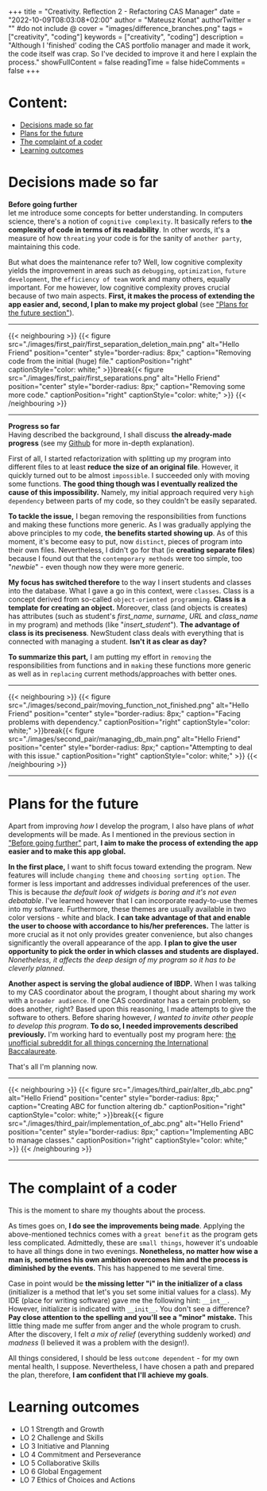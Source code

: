 +++
title = "Creativity. Reflection 2 -  Refactoring CAS Manager"
date = "2022-10-09T08:03:08+02:00"
author = "Mateusz Konat"
authorTwitter = "" #do not include @
cover = "images/difference_branches.png"
tags = ["creativity", "coding"]
keywords = ["creativity", "coding"]
description = "Although I 'finished' coding the CAS portfolio manager and made it work, the code itself was crap. So I've decided to improve it and here I explain the process."
showFullContent = false
readingTime = false
hideComments = false
+++

# Content:
- [Decisions made so far](#decisions-made-so-far)
- [Plans for the future](#plans-for-the-future)
- [The complaint of a coder](#the-complaint-of-a-coder)
- [Learning outcomes](#learning-outcomes)

# Decisions made so far
**Before going further**<br>
let me introduce some concepts for better understanding. In computers science, there's a notion of `cognitive complexity`. It basically refers to **the complexity of code in terms of its readability**. In other words, it's a measure of how `threating` your code is for the sanity of `another party`, maintaining this code. 

But what does the maintenance refer to? Well, low cognitive complexity yields the improvement in areas such as `debugging`, `optimization`, `future development`, the `efficiency of team` work and many others, equally important. For me however, low cognitive complexity proves crucial because of two main aspects. **First, it makes the process of extending the app easier and, second, I plan to make my project global** (see ["Plans for the future section"](#plans-for-the-future)).

***
{{< neighbouring >}}
{{< figure src="./images/first_pair/first_separation_deletion_main.png" alt="Hello Friend" position="center" style="border-radius: 8px;" caption="Removing code from the initial (huge) file." captionPosition="right" captionStyle="color: white;" >}}break{{< figure src="./images/first_pair/first_separations.png" alt="Hello Friend" position="center" style="border-radius: 8px;" caption="Removing some more code." captionPosition="right" captionStyle="color: white;" >}}
{{< /neighbouring >}}
***

**Progress so far**<br>
Having described the background, I shall discuss **the already-made progress** (see my [Github](https://github.com/undeMalum/CAS-manager) for more in-depth explanation). 

First of all, I started refactorization with splitting up my program into different files to at least **reduce the size of an original file**. However, it quickly turned out to be almost `impossible`. I succeeded only with moving some functions. **The good thing though was I eventually realized the cause of this impossibility.** Namely, my initial approach required very `high dependency` between parts of my code, so they couldn't be easily separated.

**To tackle the issue,** I began removing the responsibilities from functions and making these functions more generic. As I was gradually applying the above principles to my code, **the benefits started showing up**. As of this moment, it's become easy to put, now `distinct`, pieces of program into their own files. Nevertheless, I didn't go for that (ie **creating separate files**) because I found out that the `contemporary methods` were too simple, too "_newbie_" - even though now they were more generic.

**My focus has switched therefore** to the way I insert students and classes into the database. What I gave a go in this context, were `classes`. Class is a concept derived from so-called `object-oriented programming`. **Class is a template for creating an object.** Moreover, class (and objects is creates) has attributes (such as student's *first_name*, *surname*, *URL* and *class_name* in my program) and methods (like "*insert_student*"). **The advantage of class is its preciseness**. NewStudent class deals with everything that is connected with managing a student. **Isn't it as clear as day?**

**To summarize this part,** I am putting my effort in `removing` the responsibilities from functions and in `making` these functions more generic as well as in `replacing` current methods/approaches with better ones.

***
{{< neighbouring >}}
{{< figure src="./images/second_pair/moving_function_not_finished.png" alt="Hello Friend" position="center" style="border-radius: 8px;" caption="Facing problems with dependency." captionPosition="right" captionStyle="color: white;" >}}break{{< figure src="./images/second_pair/managing_db_main.png" alt="Hello Friend" position="center" style="border-radius: 8px;" caption="Attempting to deal with this issue." captionPosition="right" captionStyle="color: white;" >}}
{{< /neighbouring >}}
***

# Plans for the future
Apart from improving _how_ I develop the program, I also have plans of _what_ developments will be made. As I mentioned in the previous section in ["Before going further"](#decisions-made-so-far) part, **I aim to make the process of extending the app easier and to make this app global.** 

**In the first place,** I want to shift focus toward extending the program. New features will include `changing theme` and `choosing sorting option`. The former is less important and addresses individual preferences of the user. This is because _the default look of widgets is boring and it's not even debatable_. I've learned however that I can incorporate ready-to-use themes into my software. Furthermore, these themes are usually available in two color versions - white and black. **I can take advantage of that and enable the user to choose with accordance to his/her preferences.** The latter is more crucial as it not only provides greater convenience, but also changes significantly the overall appearance of the app. **I plan to give the user opportunity to pick the order in which classes and students are displayed.** _Nonetheless, it affects the deep design of my program so it has to be cleverly planned_.

**Another aspect is serving the global audience of IBDP.** When I was talking to my CAS coordinator about the program, I thought about sharing my work with a `broader audience`. If one CAS coordinator has a certain problem, so does another, right? Based upon this reasoning, I made attempts to give the software to others. Before sharing however, _I wanted to invite other people to develop this program_. **To do so, I needed improvements described previously.** I'm working hard to eventually post my program here: [the unofficial subreddit for all things concerning the International Baccalaureate](https://www.reddit.com/r/IBO/).

That's all I'm planning now.

***
{{< neighbouring >}}
{{< figure src="./images/third_pair/alter_db_abc.png" alt="Hello Friend" position="center" style="border-radius: 8px;" caption="Creating ABC for function altering db." captionPosition="right" captionStyle="color: white;" >}}break{{< figure src="./images/third_pair/implementation_of_abc.png" alt="Hello Friend" position="center" style="border-radius: 8px;" caption="Implementing ABC to manage classes." captionPosition="right" captionStyle="color: white;" >}}
{{< /neighbouring >}}
***

# The complaint of a coder
This is the moment to share my thoughts about the process.

As times goes on, **I do see the improvements being made**. Applying the above-mentioned technics comes with a `great benefit` as the program gets less complicated. Admittedly, these are `small things`, however it's undoable to have all things done in two evenings. **Nonetheless, no matter how wise a man is, sometimes his own ambition overcomes him and the process is diminished by the events.** This has happened to me several time. 

Case in point would be **the missing letter "i" in the initializer of a class** (initializer is a method that let's you set some initial values for a class). My IDE (place for writing software) gave me the following hint: `__int__`. However, initializer is indicated with `__init__`. You don't see a difference? **Pay close attention to the spelling and you'll see a "minor" mistake.** This little thing made me suffer from anger and the whole program to crush. After the discovery, I felt _a mix of relief_ (everything suddenly worked) _and madness_ (I believed it was a problem with the design!).

All things considered, I should be less `outcome dependent` - for my own mental health, I suppose. Nevertheless, I have chosen a path and prepared the plan, therefore, **I am confident that I'll achieve my goals**.

# Learning outcomes
- LO 1 Strength and Growth
- LO 2 Challenge and Skills
- LO 3 Initiative and Planning
- LO 4 Commitment and Perseverance
- LO 5 Collaborative Skills
- LO 6 Global Engagement
- LO 7 Ethics of Choices and Actions

